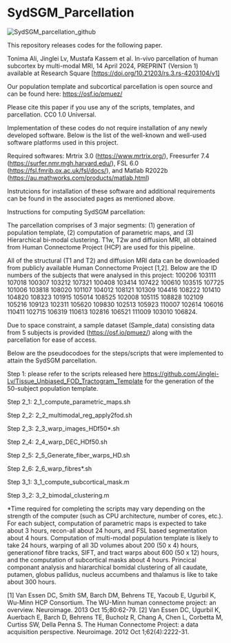 # SydSGM_Parcellation
![SydSGM_parcellation_github](https://github.com/user-attachments/assets/d47c6338-fae6-4f39-a038-c4b6e6e273c2)


This repository releases codes for the following paper.

Tonima Ali, Jinglei Lv, Mustafa Kassem et al. In-vivo parcellation of human subcortex by multi-modal MRI, 14 April 2024, PREPRINT (Version 1) available at Research Square [https://doi.org/10.21203/rs.3.rs-4203104/v1]

Our population template and subcortical parcellation is open source and can be found here: https://osf.io/pmuez/

Please cite this paper if you use any of the scripts, templates, and parcellation. CC0 1.0 Universal.

Implementation of these codes do not require installation of any newly developed software. Below is the list of the well-known and well-used software platforms used in this project.

Required softwares: Mrtrix 3.0 (https://www.mrtrix.org/), Freesurfer 7.4 (https://surfer.nmr.mgh.harvard.edu/), FSL 6.0 (https://fsl.fmrib.ox.ac.uk/fsl/docs/), and Matlab R2022b (https://au.mathworks.com/products/matlab.html)

Instrutcions for installation of these software and additional requirements can be found in the associated pages as mentioned above.

Instructions for computing SydSGM parcellation:

The parcellation comprises of 3 major segments: (1) generation of population template, (2) computation of parametric maps, and (3) Hierarchical bi-modal clustering. T1w, T2w and diffusion MRI, all obtained from Human Connectome Project (HCP) are used for this pipeline. 

All of the structural (T1 and T2) and diffusion MRI data can be downloaded from publicly available Human Connectome Project [1,2]. Below are the ID numbers of the subjects that were analysed in this project: 100206 103111 107018 100307 103212 107321 100408 103414 107422 100610 103515 107725 101006 103818 108020 101107 104012 108121 101309 104416 108222 101410 104820 108323 101915 105014 108525 102008 105115 108828 102109 105216 109123 102311 105620 109830 102513 105923 110007 102614 106016 110411 102715 106319 110613 102816 106521 111009 103010 106824.

Due to space constraint, a sample dataset (Sample_data) consisting data from 5 subjects is provided (https://osf.io/pmuez/) along with the parcellation for ease of access. 

Below are the pseudocodoes for the steps/scripts that were implemented to attain the SydSGM parcellation.

Step 1:  please refer to the scripts released here https://github.com/Jinglei-Lv/Tissue_Unbiased_FOD_Tractogram_Template for the generation of the 50-subject population template. 

Step 2_1: 2_1_compute_parametric_maps.sh

Step 2_2: 2_2_multimodal_reg_apply2fod.sh

Step 2_3: 2_3_warp_images_HDf50*.sh

Step 2_4: 2_4_warp_DEC_HDf50.sh

Step 2_5: 2_5_Generate_fiber_warps_HD.sh

Step 2_6: 2_6_warp_fibres*.sh

Step 3_1: 3_1_compute_subcortical_mask.m

Step 3_2: 3_2_bimodal_clustering.m

*Time required for completing the scripts may vary depending on the strength of the computer (such as CPU architecture, number of cores, etc.). For each subject, computation of parametric maps is expected to take about 3 hours, recon-all about 24 hours, and FSL based segmentation about 4 hours. Computation of multi-modal population template is likely to take 24 hours, warping of all 3D volumes about 200 (50 x 4) hours, generationof fibre tracks, SIFT, and tract warps about 600 (50 x 12) hours, and the computation of subcortical masks about 4 hours. Princical componant analysis and hiararchical bomidal clustering of all caudate, putamen, globus pallidus, nucleus accumbens and thalamus is like to take about 300 hours.    

[1] Van Essen DC, Smith SM, Barch DM, Behrens TE, Yacoub E, Ugurbil K, Wu-Minn HCP Consortium. The WU-Minn human connectome project: an overview. Neuroimage. 2013 Oct 15;80:62-79.
[2] Van Essen DC, Ugurbil K, Auerbach E, Barch D, Behrens TE, Bucholz R, Chang A, Chen L, Corbetta M, Curtiss SW, Della Penna S. The Human Connectome Project: a data acquisition perspective. Neuroimage. 2012 Oct 1;62(4):2222-31.
